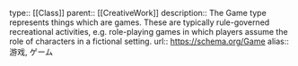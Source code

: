 type:: [[Class]]
parent:: [[CreativeWork]] 
description:: The Game type represents things which are games. These are typically rule-governed recreational activities, e.g. role-playing games in which players assume the role of characters in a fictional setting.
url:: https://schema.org/Game
alias:: 游戏, ゲーム
